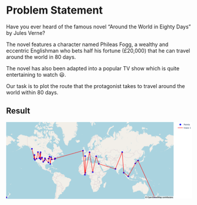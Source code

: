 # Problem Statement

Have you ever heard of the famous novel “Around the World in Eighty Days” by Jules Verne?

The novel features a character named Phileas Fogg, a wealthy and eccentric Englishman who bets half his fortune (£20,000) that he can travel around the world in 80 days.

The novel has also been adapted into a popular TV show which is quite entertaining to watch 😃.

Our task is to plot the route that the protagonist takes to travel around the world within 80 days.

## Result

![plot](/plot.png)


